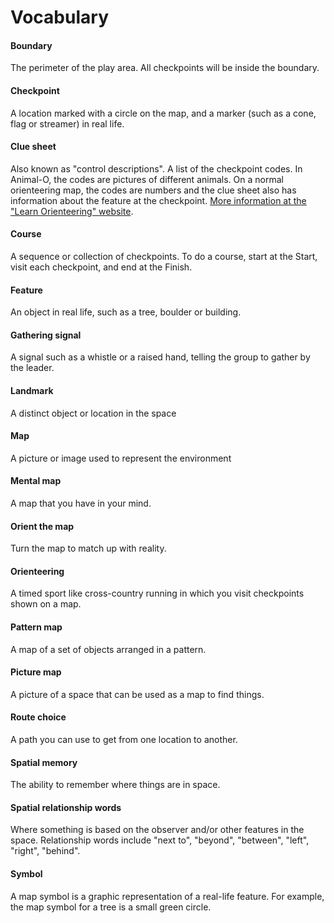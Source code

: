 # Vocabulary

#### Boundary

The perimeter of the play area. All checkpoints will be inside the boundary.

#### Checkpoint

A location marked with a circle on the map, and a marker (such as a cone, flag or streamer) in real life.

#### Clue sheet

Also known as "control descriptions". A list of the checkpoint codes. In Animal-O, the codes are pictures of different animals. On a normal orienteering map, the codes are numbers and the clue sheet also has information about the feature at the checkpoint. [More information at the "Learn Orienteering" website](http://www.learnorienteering.com/AdIOFsymbols.html).

#### Course

A sequence or collection of checkpoints. To do a course, start at the Start, visit each checkpoint, and end at the Finish.

#### Feature

An object in real life, such as a tree, boulder or building.

#### Gathering signal

A signal such as a whistle or a raised hand, telling the group to gather by the leader.

#### Landmark

A distinct object or location in the space

#### Map

A picture or image used to represent the environment

#### Mental map

A map that you have in your mind.

#### Orient the map

Turn the map to match up with reality.

#### Orienteering

A timed sport like cross-country running in which you visit checkpoints shown on a map.

#### Pattern map

A map of a set of objects arranged in a pattern.

#### Picture map

A picture of a space that can be used as a map to find things.

#### Route choice

A path you can use to get from one location to another.

#### Spatial memory

The ability to remember where things are in space.

#### Spatial relationship words

Where something is based on the observer and/or other features in the space. Relationship words include "next to", "beyond", "between", "left", "right", "behind".

#### Symbol

A map symbol is a graphic representation of a real-life feature. For example, the map symbol for a tree is a small green circle.

